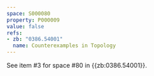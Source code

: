 ```yaml
---
space: S000080
property: P000009
value: false
refs:
- zb: "0386.54001"
  name: Counterexamples in Topology
---
```


See item #3 for space #80 in {{zb:0386.54001}}.
